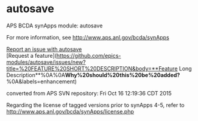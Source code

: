 # autosave
APS BCDA synApps module: autosave

For more information, see
   http://www.aps.anl.gov/bcda/synApps

[Report an issue with autosave](https://github.com/epics-modules/autosave/issues/new?title=%20ISSUE%20NAME%20HERE&body=**Describe%20the%20issue**%0A%0A**Steps%20to%20reproduce**%0A1.%20Step%20one%0A2.%20Step%20two%0A3.%20Step%20three%0A%0A**Expected%20behaivour**%0A%0A**Actual%20behaviour**%0A%0A**Build%20Environment**%0AArchitecture:%0AEpics%20Base%20Version:%0ADependent%20Module%20Versions:&labels=bug)  
[Request a feature](https://github.com/epics-modules/autosave/issues/new?title=%20FEATURE%20SHORT%20DESCRIPTION&body=**Feature Long Description**%0A%0A**Why%20should%20this%20be%20added?**%0A&labels=enhancement)


converted from APS SVN repository: Fri Oct 16 12:19:36 CDT 2015

Regarding the license of tagged versions prior to synApps 4-5, 
refer to http://www.aps.anl.gov/bcda/synApps/license.php
